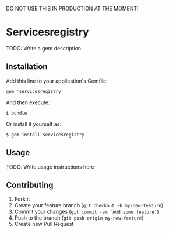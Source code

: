 DO NOT USE THIS IN PRODUCTION AT THE MOMENT!

# Servicesregistry

TODO: Write a gem description

## Installation

Add this line to your application's Gemfile:

    gem 'servicesregistry'

And then execute:

    $ bundle

Or install it yourself as:

    $ gem install servicesregistry

## Usage

TODO: Write usage instructions here

## Contributing

1. Fork it
2. Create your feature branch (`git checkout -b my-new-feature`)
3. Commit your changes (`git commit -am 'Add some feature'`)
4. Push to the branch (`git push origin my-new-feature`)
5. Create new Pull Request
